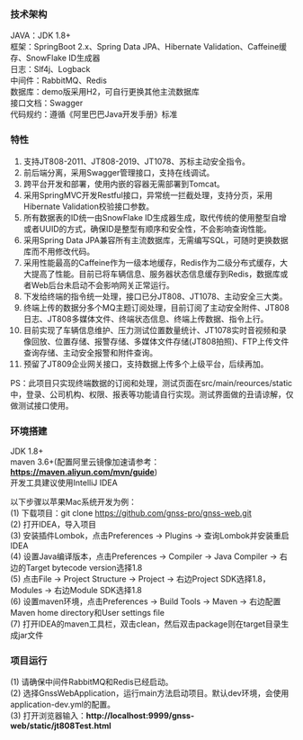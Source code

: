 ### 技术架构
JAVA：JDK 1.8+  
框架：SpringBoot 2.x、Spring Data JPA、Hibernate Validation、Caffeine缓存、SnowFlake ID生成器  
日志：Slf4j、Logback   
中间件：RabbitMQ、Redis  
数据库：demo版采用H2，可自行更换其他主流数据库  
接口文档：Swagger   
代码规约：遵循《阿里巴巴Java开发手册》标准

### 特性
1. 支持JT808-2011、JT808-2019、JT1078、苏标主动安全指令。
2. 前后端分离，采用Swagger管理接口，支持在线调试。
3. 跨平台开发和部署，使用内嵌的容器无需部署到Tomcat。
4. 采用SpringMVC开发Restful接口，异常统一拦截处理，支持分页，采用Hibernate Validation校验接口参数。
5. 所有数据表的ID统一由SnowFlake ID生成器生成，取代传统的使用整型自增或者UUID的方式，确保ID是整型有顺序和安全性，不会影响查询性能。
6. 采用Spring Data JPA兼容所有主流数据库，无需编写SQL，可随时更换数据库而不用修改代码。
7. 采用性能最高的Caffeine作为一级本地缓存，Redis作为二级分布式缓存，大大提高了性能。目前已将车辆信息、服务器状态信息缓存到Redis，数据库或者Web后台未启动不会影响网关正常运行。
8. 下发给终端的指令统一处理，接口已分JT808、JT1078、主动安全三大类。
9. 终端上传的数据分多个MQ主题订阅处理，目前订阅了主动安全附件、JT808日志、JT808多媒体文件、终端状态信息、终端上传数据、指令上行。
10. 目前实现了车辆信息维护、压力测试位置数量统计、JT1078实时音视频和录像回放、位置存储、报警存储、多媒体文件存储(JT808拍照)、FTP上传文件查询存储、主动安全报警和附件查询。
11. 预留了JT809企业网关接口，支持数据上传多个上级平台，后续再加。  

PS：此项目只实现终端数据的订阅和处理，测试页面在src/main/reources/static中，登录、公司机构、权限、报表等功能请自行实现。测试界面做的丑请谅解，仅做测试接口使用。  

### 环境搭建
JDK 1.8+  
maven 3.6+(配置阿里云镜像加速请参考：**https://maven.aliyun.com/mvn/guide**)  
开发工具建议使用IntelliJ IDEA  

以下步骤以苹果Mac系统开发为例：  
(1) 下载项目：git clone https://github.com/gnss-pro/gnss-web.git    
(2) 打开IDEA，导入项目  
(3) 安装插件Lombok，点击Preferences -> Plugins -> 查询Lombok并安装重启IDEA   
(4) 设置Java编译版本，点击Preferences -> Compiler -> Java Compiler -> 右边的Target bytecode version选择1.8  
(5) 点击File -> Project Structure -> Project -> 右边Project SDK选择1.8，Modules -> 右边Module SDK选择1.8  
(6) 设置maven环境，点击Preferences -> Build Tools -> Maven -> 右边配置Maven home directory和User settings file  
(7) 打开IDEA的maven工具栏，双击clean，然后双击package则在target目录生成jar文件

### 项目运行
(1) 请确保中间件RabbitMQ和Redis已经启动。  
(2) 选择GnssWebApplication，运行main方法启动项目。默认dev环境，会使用application-dev.yml的配置。  
(3) 打开浏览器输入：**http://localhost:9999/gnss-web/static/jt808Test.html**  